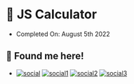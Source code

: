 # 🌊 JS Calculator
- Completed On: August 5th 2022

## 🐬 Found me here!
- [![social](https://img.shields.io/static/v1?logo=twitter&link=https://twitter.com/hsbrgg&label=&message=hsbrgg&color=white&logoColor=white&style=flat&labelColor=4f94ef)](https://twitter.com/hsbrgg)
[![social1](https://img.shields.io/static/v1?logo=instagram&link=https://instagram.com/fmesser11&label=&message=fmesser11&color=white&logoColor=white&style=flat&labelColor=4f94ef)](https://instagram.com/fmesser11)
[![social2](https://img.shields.io/static/v1?logo=GitHub&link=https://github.com/hsbrgg&label=&message=hsbrgg&color=white&logoColor=white&style=flat&labelColor=4f94ef)](https://github.com/hsbrgg)
[![social3](https://img.shields.io/static/v1?logo=Discord&link=http://discordapp.com/users/974844018762588200&label=&message=hsbrgg%232396&color=white&logoColor=white&style=flat&labelColor=4f94ef)](http://discordapp.com/users/974844018762588200)

